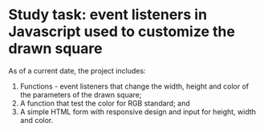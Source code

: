 # Study task: event listeners in Javascript used to customize the drawn square

As of a current date, the project includes:
1. Functions - event listeners that change the width, height and color of the parameters of the drawn square;
2. A function that test the color for RGB standard; and
3. A simple HTML form with responsive design and input for height, width and color.

